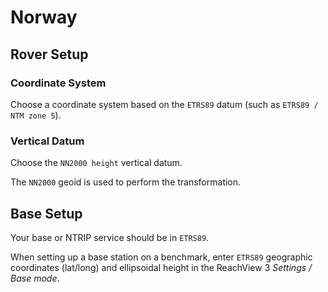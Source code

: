 # Norway

## Rover Setup

### Coordinate System

Choose a coordinate system based on the `ETRS89` datum (such as `ETRS89 / NTM zone 5`).

### Vertical Datum

Choose the `NN2000 height` vertical datum.

The `NN2000` geoid is used to perform the transformation.

## Base Setup

Your base or NTRIP service should be in `ETRS89`.

When setting up a base station on a benchmark, enter `ETRS89` geographic coordinates (lat/long) and ellipsoidal height in the ReachView 3 *Settings / Base mode*.
